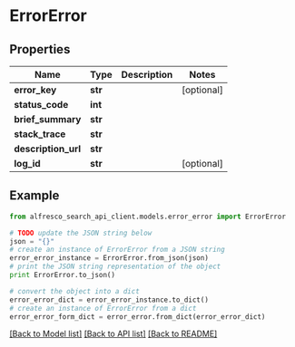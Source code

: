 # ErrorError


## Properties
Name | Type | Description | Notes
------------ | ------------- | ------------- | -------------
**error_key** | **str** |  | [optional] 
**status_code** | **int** |  | 
**brief_summary** | **str** |  | 
**stack_trace** | **str** |  | 
**description_url** | **str** |  | 
**log_id** | **str** |  | [optional] 

## Example

```python
from alfresco_search_api_client.models.error_error import ErrorError

# TODO update the JSON string below
json = "{}"
# create an instance of ErrorError from a JSON string
error_error_instance = ErrorError.from_json(json)
# print the JSON string representation of the object
print ErrorError.to_json()

# convert the object into a dict
error_error_dict = error_error_instance.to_dict()
# create an instance of ErrorError from a dict
error_error_form_dict = error_error.from_dict(error_error_dict)
```
[[Back to Model list]](../README.md#documentation-for-models) [[Back to API list]](../README.md#documentation-for-api-endpoints) [[Back to README]](../README.md)


